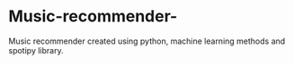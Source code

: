 # Music-recommender-
Music recommender created using python, machine learning methods and spotipy library.
